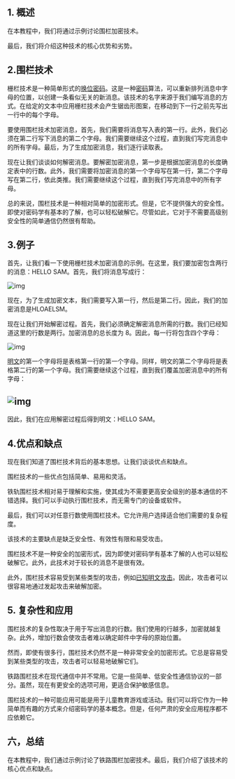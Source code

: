 ## 1. 概述

在本教程中，我们将通过示例讨论围栏加密技术。

最后，我们将介绍这种技术的核心优势和劣势。

## 2.围栏技术

栅栏技术是一种简单形式的[换位密码](https://en.wikipedia.org/wiki/Transposition_cipher)。这是一种[密码](https://www.baeldung.com/cs/introduction-to-cryptography)算法，可以重新排列消息中字母的位置，以创建一条看似无关的新消息。该技术的名字来源于我们编写消息的方式。在给定的文本中应用栅栏技术会产生锯齿形图案，在移动到下一行之前先写出一行中的每个字母。

要使用围栏技术加密消息，首先，我们需要将消息写入表的第一行。此外，我们必须在第二行写下消息的第二个字母。我们需要继续这个过程，直到我们写完消息中的所有字母。最后，为了生成加密消息，我们逐行读取表。

现在让我们谈谈如何解密消息。要解密加密消息，第一步是根据加密消息的长度确定表中的行数。此外，我们需要将加密消息的第一个字母写在第一行，第二个字母写在第二行，依此类推。我们需要继续这个过程，直到我们写完消息中的所有字母。

总的来说，围栏技术是一种相对简单的加密形式。但是，它不提供强大的安全性。即使对密码学有基本的了解，也可以轻松破解它。尽管如此，它对于不需要高级别安全性的简单通信仍然很有帮助。

## 3.例子

首先，让我们看一下使用栅栏技术加密消息的示例。在这里，我们要加密包含两行的消息：HELLO SAM。首先，我们将消息写成行：

![img](https://www.baeldung.com/wp-content/uploads/sites/4/2023/01/asdasdassaas.drawio.png)

现在，为了生成加密文本，我们需要写入第一行，然后是第二行。因此，我们的加密消息是HLOAELSM。

现在让我们开始解密过程。首先，我们必须确定解密消息所需的行数。我们已经知道这里的行数是两行。加密消息的总长度为 8。因此，每一行将包含四个字母：

![img](https://www.baeldung.com/wp-content/uploads/sites/4/2023/01/asdasdassaas.drawio-1.png)

[明文](https://www.baeldung.com/cs/introduction-to-cryptography)的第一个字母将是表格第一行的第一个字母。同样，明文的第二个字母将是表格第二行的第一个字母。我们需要继续这个过程，直到我们覆盖加密消息中的所有字母：

## ![img](https://www.baeldung.com/wp-content/uploads/sites/4/2023/01/asdasdassaas.drawio-2.png)

因此，我们在应用解密过程后得到明文：HELLO SAM。

## 4.优点和缺点

现在我们知道了围栏技术背后的基本思想。让我们谈谈优点和缺点。

围栏技术的一些优点包括简单、易用和灵活。

铁轨围栏技术相对易于理解和实施，使其成为不需要更高安全级别的基本通信的不错选择。我们可以手动执行围栏技术，而无需专门的设备或软件。

最后，我们可以对任意行数使用围栏技术。它允许用户选择适合他们需要的复杂程度。

该技术的主要缺点是缺乏安全性、有效性有限和易受攻击。

围栏技术不是一种安全的加密形式，因为即使对密码学有基本了解的人也可以轻松破解它。此外，此技术对于较长的消息不是很有效。

此外，围栏技术容易受到某些类型的攻击，例如[已知明文攻击](https://en.wikipedia.org/wiki/Known-plaintext_attack)。因此，攻击者可以很容易地通过发起攻击来破解加密。

## 5. 复杂性和应用

围栏技术的复杂性取决于用于写出消息的行数。我们使用的行越多，加密就越复杂。此外，增加行数会使攻击者难以确定邮件中字母的原始位置。

然而，即使有很多行，围栏技术仍然不是一种非常安全的加密形式。它总是容易受到某些类型的攻击，攻击者可以轻易地破解它们。

铁路围栏技术在现代通信中并不常用。它是一些简单、低安全性通信协议的一部分。虽然，现在有更安全的选项可用，更适合保护敏感信息。

围栏技术的一种可能应用可能是用于儿童教育游戏或活动。我们可以将它作为一种简单而有趣的方式来介绍密码学的基本概念。但是，任何严肃的安全应用程序都不应依赖它。

## 六，总结

在本教程中，我们通过示例讨论了铁路围栏加密技术。最后，我们介绍了该技术的核心优点和缺点。